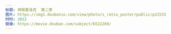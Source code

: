 ```yaml
---
标题: 神探夏洛克  第二季
图片: https://img1.doubanio.com/view/photo/s_ratio_poster/public/p2153367599.jpg
时时: 2012
链接: https://movie.douban.com/subject/6522269/
---
```

